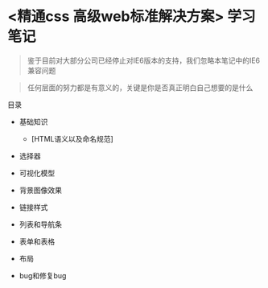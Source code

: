 # <精通css 高级web标准解决方案> 学习笔记

> 鉴于目前对大部分公司已经停止对IE6版本的支持，我们忽略本笔记中的IE6兼容问题

> 任何层面的努力都是有意义的，关键是你是否真正明白自己想要的是什么

目录

* 基础知识
    * [HTML语义以及命名规范]
    
    
* 选择器

* 可视化模型

* 背景图像效果

* 链接样式

* 列表和导航条

* 表单和表格

* 布局

* bug和修复bug